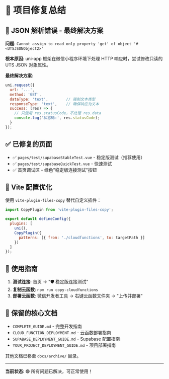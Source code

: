 # 🚀 项目修复总结

## 🐛 JSON 解析错误 - 最终解决方案

**问题**: `Cannot assign to read only property 'get' of object '#<UTSJSONObject2>'`

**根本原因**: uni-app 框架在微信小程序环境下处理 HTTP 响应时，尝试修改只读的 UTS JSON 对象属性。

**最终解决方案**:
```javascript
uni.request({
  url: '...',
  method: 'GET',
  dataType: 'text',        // 强制文本类型
  responseType: 'text',    // 确保响应为文本
  success: (res) => {
    // 只使用 res.statusCode，不处理 res.data
    console.log('状态码:', res.statusCode);
  }
});
```

## ✅ 已修复的页面

- ✅ `pages/test/supabaseStableTest.vue` - 稳定版测试（推荐使用）
- ✅ `pages/test/supabaseQuickTest.vue` - 快速测试
- ✅ 首页调试区 - 绿色"稳定版连接测试"按钮

## 🔧 Vite 配置优化

使用 `vite-plugin-files-copy` 替代自定义插件：

```javascript
import CopyPlugin from 'vite-plugin-files-copy';

export default defineConfig({
  plugins: [
    uni(),
    CopyPlugin({
      patterns: [{ from: './cloudfunctions', to: targetPath }]
    })
  ]
});
```

## 📱 使用指南

1. **测试连接**: 首页 → "🛡️ 稳定版连接测试"
2. **复制云函数**: `npm run copy-cloudfunctions`
3. **部署云函数**: 微信开发者工具 → 右键云函数文件夹 → "上传并部署"

## 📁 保留的核心文档

- `COMPLETE_GUIDE.md` - 完整开发指南
- `CLOUD_FUNCTION_DEPLOYMENT.md` - 云函数部署指南
- `SUPABASE_DEPLOYMENT_GUIDE.md` - Supabase 配置指南
- `YOUR_PROJECT_DEPLOYMENT_GUIDE.md` - 项目部署指南

其他文档已移至 `docs/archive/` 目录。

---

**当前状态**: 🟢 所有问题已解决，可正常使用！
